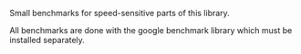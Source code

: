 Small benchmarks for speed-sensitive parts of this library.

All benchmarks are done with the google benchmark library which must be installed separately.
